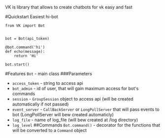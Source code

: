 VK is library that allows to create chatbots for vk easy and fast

#Quickstart
Easiest hi-bot 

    from VK import Bot


    bot = Bot(api_token)

    @bot.command('hi')
    def echo(message):
        return 'Hi'
    
    bot.start()

#Features
`Bot` - main class
###Parameters
- `access_token` - string to access api
- `bot_admin` - id of user, that will gain maximum access for bot's commands
- `session` - `GroupSession` object to access api (will be created automatically if not passed)
- `event_server` - `CallBackServer` or `LongPollServer` that will pass events to bot (LongPollServer will bew created automaticly)
- `log_file` - name of log_file (will bew created at /log directory)
- `log_level`
##Commands
`Bot.command()` - decorator for the functions that will be converted to a `Command` object

